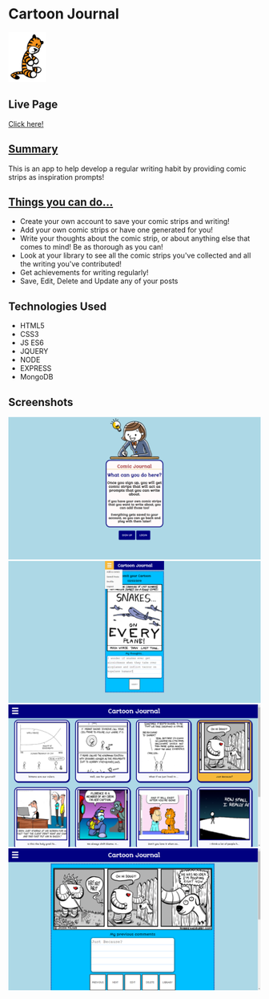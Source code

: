 <h1> Cartoon Journal </h1>
<img src="./public/images/tiger.png" height="100px">

<h2> Live Page </h2>
<a href="http://haunted-corpse-92171.herokuapp.com" target="_blank"> Click here! </a>

<h2><u> Summary </u></h2>
<p> This is an app to help develop a regular writing habit by providing comic strips as inspiration prompts!</p>

<h2><u> Things you can do... </u></h2>
<ul>
  <li> Create your own account to save your comic strips and writing! </li>
  <li> Add your own comic strips or have one generated for you! </li>
  <li> Write your thoughts about the comic strip, or about anything else that comes to mind! Be as thorough as you can!</li>
  <li> Look at your library to see all the comic strips you've collected and all the writing you've contributed! </li>
  <li> Get achievements for writing regularly!</li>
  <li> Save, Edit, Delete and Update any of your posts </li>
 </ul>

<h2>Technologies Used</h2>
<ul>
  <li> HTML5 </li>
  <li> CSS3 </li>
  <li> JS ES6 </li>
  <li> JQUERY </li>
  <li> NODE </li>
  <li> EXPRESS </li>
  <li> MongoDB </li>
</ul>

<h2> Screenshots </h2>
<img src = "./screenshots/landing_page.png">
<img src = "./screenshots/submit_comic.png">
<img src = "./screenshots/library.png">
<img src = "./screenshots/submitted.png">


